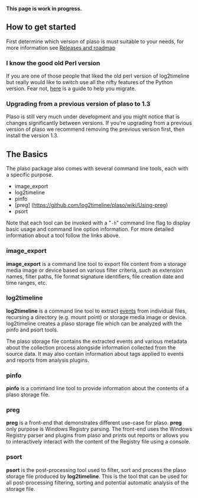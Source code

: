 **This page is work in progress.**

## How to get started

First determine which version of plaso is must suitable to your needs, for more information see [Releases and roadmap](https://github.com/log2timeline/plaso/wiki/Releases-and-roadmap)

### I know the good old Perl version

If you are one of those people that liked the old perl version of log2timeline but really would like to switch use all the nifty features of the Python version. Fear not, [here](https://github.com/log2timeline/plaso/wiki/Upgrading-From-0.x-Branch) is a guide to help you migrate.

### Upgrading from a previous version of plaso to 1.3

Plaso is still very much under development and you might notice that is changes significantly between versions. If you're upgrading from a previous version of plaso we recommend removing the previous version first, then install the version 1.3. 

## The Basics

The plaso package also comes with several command line tools, each with a specific purpose.

* image_export
* log2timeline
* pinfo
* [preg] (https://github.com/log2timeline/plaso/wiki/Using-preg)
* psort

Note that each tool can be invoked with a "``-h``" command line flag to display basic usage and command line option information. For more detailed information about a tool follow the links above.

### image_export

**image_export** is a command line tool to export file content from a storage media image or device based on various filter criteria, such as extension names, filter paths, file format signature identifiers, file creation date and time ranges, etc.

### log2timeline

**log2timeline** is a command line tool to extract [events](https://github.com/log2timeline/plaso/wiki/Scribbles-about-events#what-is-an-event) from individual files, recursing a directory (e.g. mount point) or storage media image or device. log2timeline creates a plaso storage file which can be analyzed with the pinfo and psort tools.

The plaso storage file contains the extracted events and various metadata about the collection process alongside information collected from the source data. It may also contain information about tags applied to events and reports from analysis plugins.

### pinfo

**pinfo** is a command line tool to provide information about the contents of a plaso storage file. 

### preg

**preg** is a front-end that demonstrates different use-case for plaso. **preg** only purpose is Windows Registry parsing. The front-end uses the Windows Registry parser and plugins from plaso and prints out reports or allows you to interactively interact with the content of the Registry file using a console.

### psort

**psort** is the post-processing tool used to filter, sort and process the plaso storage file produced by **log2timeline**. This is the tool that can be used for all post-processing filtering, sorting and potential automatic analysis of the storage file.